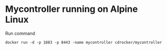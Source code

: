 # Mycontroller running on Alpine Linux

Run command

```
docker run -d -p 1883 -p 8443 -name mycontroller cdrocker/mycontroller
```
